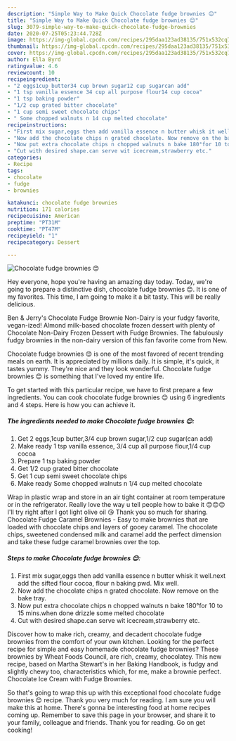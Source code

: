```yaml
---
description: "Simple Way to Make Quick Chocolate fudge brownies 😊"
title: "Simple Way to Make Quick Chocolate fudge brownies 😊"
slug: 3079-simple-way-to-make-quick-chocolate-fudge-brownies
date: 2020-07-25T05:23:44.728Z
image: https://img-global.cpcdn.com/recipes/295daa123ad38135/751x532cq70/chocolate-fudge-brownies-😊-recipe-main-photo.jpg
thumbnail: https://img-global.cpcdn.com/recipes/295daa123ad38135/751x532cq70/chocolate-fudge-brownies-😊-recipe-main-photo.jpg
cover: https://img-global.cpcdn.com/recipes/295daa123ad38135/751x532cq70/chocolate-fudge-brownies-😊-recipe-main-photo.jpg
author: Ella Byrd
ratingvalue: 4.6
reviewcount: 10
recipeingredient:
- "2 eggs1cup butter34 cup brown sugar12 cup sugarcan add"
- "1 tsp vanilla essence 34 cup all purpose flour14 cup cocoa"
- "1 tsp baking powder"
- "1/2 cup grated bitter chocolate"
- "1 cup semi sweet chocolate chips"
- " Some chopped walnuts n 14 cup melted chocolate"
recipeinstructions:
- "First mix sugar,eggs then add vanilla essence n butter whisk it well.next add the sifted flour cocoa, flour n baking pwd. Mix well."
- "Now add the chocolate chips n grated chocolate. Now remove on the bake tray."
- "Now put extra chocolate chips n chopped walnuts n bake 180°for 10 to 15 mins.when done drizzle some melted chocolate"
- "Cut with desired shape.can serve wit icecream,strawberry etc."
categories:
- Recipe
tags:
- chocolate
- fudge
- brownies

katakunci: chocolate fudge brownies 
nutrition: 171 calories
recipecuisine: American
preptime: "PT31M"
cooktime: "PT47M"
recipeyield: "1"
recipecategory: Dessert

---
```



![Chocolate fudge brownies 😊](https://img-global.cpcdn.com/recipes/295daa123ad38135/751x532cq70/chocolate-fudge-brownies-😊-recipe-main-photo.jpg)

Hey everyone, hope you're having an amazing day today. Today, we're going to prepare a distinctive dish, chocolate fudge brownies 😊. It is one of my favorites. This time, I am going to make it a bit tasty. This will be really delicious.

Ben &amp; Jerry&#39;s Chocolate Fudge Brownie Non-Dairy is your fudgy favorite, vegan-ized! Almond milk-based chocolate frozen dessert with plenty of Chocolate Non-Dairy Frozen Dessert with Fudge Brownies. The fabulously fudgy brownies in the non-dairy version of this fan favorite come from New.

Chocolate fudge brownies 😊 is one of the most favored of recent trending meals on earth. It is appreciated by millions daily. It is simple, it's quick, it tastes yummy. They're nice and they look wonderful. Chocolate fudge brownies 😊 is something that I've loved my entire life.


To get started with this particular recipe, we have to first prepare a few ingredients. You can cook chocolate fudge brownies 😊 using 6 ingredients and 4 steps. Here is how you can achieve it.

<!--inarticleads1-->

##### The ingredients needed to make Chocolate fudge brownies 😊:

1. Get 2 eggs,1cup butter,3/4 cup brown sugar,1/2 cup sugar(can add)
1. Make ready 1 tsp vanilla essence, 3/4 cup all purpose flour,1/4 cup cocoa
1. Prepare 1 tsp baking powder
1. Get 1/2 cup grated bitter chocolate
1. Get 1 cup semi sweet chocolate chips
1. Make ready  Some chopped walnuts n 1/4 cup melted chocolate


Wrap in plastic wrap and store in an air tight container at room temperature or in the refrigerator. Really love the way u tell people how to bake it 😊😊😊 I&#39;ll try right after I got light olive oil 😘 Thank you so much for sharing. Chocolate Fudge Caramel Brownies - Easy to make brownies that are loaded with chocolate chips and layers of gooey caramel. The chocolate chips, sweetened condensed milk and caramel add the perfect dimension and take these fudge caramel brownies over the top. 

<!--inarticleads2-->

##### Steps to make Chocolate fudge brownies 😊:

1. First mix sugar,eggs then add vanilla essence n butter whisk it well.next add the sifted flour cocoa, flour n baking pwd. Mix well.
1. Now add the chocolate chips n grated chocolate. Now remove on the bake tray.
1. Now put extra chocolate chips n chopped walnuts n bake 180°for 10 to 15 mins.when done drizzle some melted chocolate
1. Cut with desired shape.can serve wit icecream,strawberry etc.


Discover how to make rich, creamy, and decadent chocolate fudge brownies from the comfort of your own kitchen. Looking for the perfect recipe for simple and easy homemade chocolate fudge brownies? These brownies by Wheat Foods Council, are rich, creamy, chocolatey. This new recipe, based on Martha Stewart&#39;s in her Baking Handbook, is fudgy and slightly chewy too, characteristics which, for me, make a brownie perfect. Chocolate Ice Cream with Fudge Brownies. 

So that's going to wrap this up with this exceptional food chocolate fudge brownies 😊 recipe. Thank you very much for reading. I am sure you will make this at home. There's gonna be interesting food at home recipes coming up. Remember to save this page in your browser, and share it to your family, colleague and friends. Thank you for reading. Go on get cooking!
